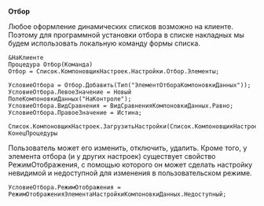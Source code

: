 **Отбор**

Любое оформление динамических списков возможно на клиенте. Поэтому для программной установки отбора в списке накладных мы будем использовать локальную команду формы списка.
```
&НаКлиенте
Процедура Отбор(Команда)
Отбор = Список.КомпоновщикНастроек.Настройки.Отбор.Элементы;

УсловиеОтбора = Отбор.Добавить(Тип("ЭлементОтбораКомпоновкиДанных"));
УсловиеОтбора.ЛевоеЗначение = Новый ПолеКомпоновкиДанных("НаКонтроле");
УсловиеОтбора.ВидСравнения = ВидСравненияКомпоновкиДанных.Равно;
УсловиеОтбора.ПравоеЗначение = Истина;

Список.КомпоновщикНастроек.ЗагрузитьНастройки(Список.КомпоновщикНастроек.Настройки);
КонецПроцедуры
```

Пользователь может его изменить, отключить, удалить. Кроме того, у элемента отбора (и у других настроек) существует свойство РежимОтображения, с помощью которого он может сделать настройку невидимой и недоступной для изменения в пользовательском режиме.
```
УсловиеОтбора.РежимОтображения = РежимОтображенияЭлементаНастройкиКомпоновкиДанных.Недоступный;
```
